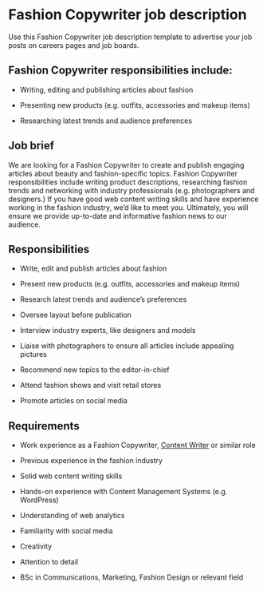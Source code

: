 # Fashion Copywriter job description
Use this Fashion Copywriter job description template to advertise your job posts on careers pages and job boards.


## Fashion Copywriter responsibilities include:
* Writing, editing and publishing articles about fashion

* Presenting new products (e.g. outfits, accessories and makeup items)

* Researching latest trends and audience preferences


## Job brief

We are looking for a Fashion Copywriter to create and publish engaging articles about beauty and fashion-specific topics.
Fashion Copywriter responsibilities include writing product descriptions, researching fashion trends and networking with industry professionals (e.g. photographers and designers.) If you have good web content writing skills and have experience working in the fashion industry, we’d like to meet you.
Ultimately, you will ensure we provide up-to-date and informative fashion news to our audience.


## Responsibilities

* Write, edit and publish articles about fashion

* Present new products (e.g. outfits, accessories and makeup items)

* Research latest trends and audience’s preferences

* Oversee layout before publication

* Interview industry experts, like designers and models

* Liaise with photographers to ensure all articles include appealing pictures

* Recommend new topics to the editor-in-chief

* Attend fashion shows and visit retail stores

* Promote articles on social media


## Requirements

* Work experience as a Fashion Copywriter, <a href="https://resources.workable.com/content-writer-job-description" target="_blank" rel="noopener">Content Writer</a> or similar role

* Previous experience in the fashion industry

* Solid web content writing skills

* Hands-on experience with Content Management Systems (e.g. WordPress)

* Understanding of web analytics

* Familiarity with social media

* Creativity

* Attention to detail

* BSc in Communications, Marketing, Fashion Design or relevant field
